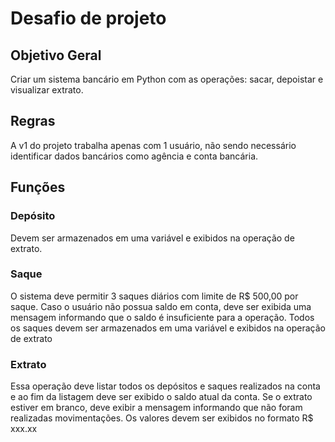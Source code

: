 # Desafio de projeto

## Objetivo Geral
Criar um sistema bancário em Python com as operações: sacar, depoistar e visualizar extrato.

## Regras
A v1 do projeto trabalha apenas com 1 usuário, não sendo necessário identificar dados bancários como agência e conta bancária.

## Funções

### Depósito
Devem ser armazenados em uma variável e exibidos na operação de extrato.
### Saque
O sistema deve permitir 3 saques diários com limite de R$ 500,00 por saque. Caso o usuário não possua saldo em conta, deve ser exibida uma mensagem informando que o saldo é insuficiente para a operação. Todos os saques devem ser armazenados em uma variável e exibidos na operação de extrato
### Extrato
Essa operação deve listar todos os depósitos e saques realizados na conta e ao fim da listagem deve ser exibido o saldo atual da conta. Se o extrato estiver em branco, deve exibir a mensagem informando que não foram realizadas movimentações.
Os valores devem ser exibidos no formato R$ xxx.xx

